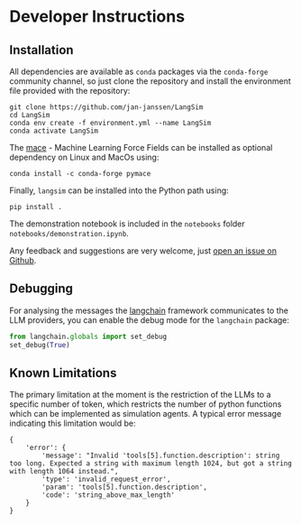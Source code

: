 # Developer Instructions
## Installation
All dependencies are available as `conda` packages via the `conda-forge` community channel, so just clone the repository
and install the environment file provided with the repository: 
```
git clone https://github.com/jan-janssen/LangSim
cd LangSim
conda env create -f environment.yml --name LangSim
conda activate LangSim
```
The [mace](https://mace-docs.readthedocs.io/en/latest/) - Machine Learning Force Fields can be installed as optional 
dependency on Linux and MacOs using: 
```
conda install -c conda-forge pymace
```
Finally, `langsim` can be installed into the Python path using:
```
pip install .
```
The demonstration notebook is included in the `notebooks` folder `notebooks/demonstration.ipynb`.

Any feedback and suggestions are very welcome, just [open an issue on Github](https://github.com/jan-janssen/LangSim). 

## Debugging
For analysing the messages the [langchain](https://www.langchain.com) framework communicates to the LLM providers, you 
can enable the debug mode for the `langchain` package:  
```python
from langchain.globals import set_debug
set_debug(True)
```

## Known Limitations
The primary limitation at the moment is the restriction of the LLMs to a specific number of token, which restricts the 
number of python functions which can be implemented as simulation agents. A typical error message indicating this 
limitation would be: 
```
{
    'error': {
        'message': "Invalid 'tools[5].function.description': string too long. Expected a string with maximum length 1024, but got a string with length 1064 instead.", 
        'type': 'invalid_request_error', 
        'param': 'tools[5].function.description', 
        'code': 'string_above_max_length'
    }
}
```